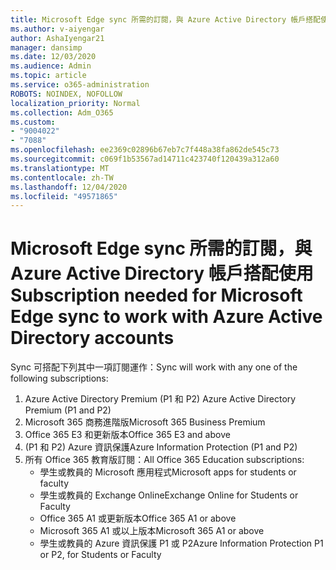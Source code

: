 ```yaml
---
title: Microsoft Edge sync 所需的訂閱，與 Azure Active Directory 帳戶搭配使用
ms.author: v-aiyengar
author: AshaIyengar21
manager: dansimp
ms.date: 12/03/2020
ms.audience: Admin
ms.topic: article
ms.service: o365-administration
ROBOTS: NOINDEX, NOFOLLOW
localization_priority: Normal
ms.collection: Adm_O365
ms.custom:
- "9004022"
- "7088"
ms.openlocfilehash: ee2369c02896b67eb7c7f448a38fa862de545c73
ms.sourcegitcommit: c069f1b53567ad14711c423740f120439a312a60
ms.translationtype: MT
ms.contentlocale: zh-TW
ms.lasthandoff: 12/04/2020
ms.locfileid: "49571865"
---
```

# <a name="subscription-needed-for-microsoft-edge-sync-to-work-with-azure-active-directory-accounts"></a><span data-ttu-id="2fcfd-102">Microsoft Edge sync 所需的訂閱，與 Azure Active Directory 帳戶搭配使用</span><span class="sxs-lookup"><span data-stu-id="2fcfd-102">Subscription needed for Microsoft Edge sync to work with Azure Active Directory accounts</span></span>

<span data-ttu-id="2fcfd-103">Sync 可搭配下列其中一項訂閱運作：</span><span class="sxs-lookup"><span data-stu-id="2fcfd-103">Sync will work with any one of the following subscriptions:</span></span>

1. <span data-ttu-id="2fcfd-104">Azure Active Directory Premium (P1 和 P2) </span><span class="sxs-lookup"><span data-stu-id="2fcfd-104">Azure Active Directory Premium (P1 and P2)</span></span>
1. <span data-ttu-id="2fcfd-105">Microsoft 365 商務進階版</span><span class="sxs-lookup"><span data-stu-id="2fcfd-105">Microsoft 365 Business Premium</span></span>
1. <span data-ttu-id="2fcfd-106">Office 365 E3 和更新版本</span><span class="sxs-lookup"><span data-stu-id="2fcfd-106">Office 365 E3 and above</span></span>
1. <span data-ttu-id="2fcfd-107"> (P1 和 P2) Azure 資訊保護</span><span class="sxs-lookup"><span data-stu-id="2fcfd-107">Azure Information Protection (P1 and P2)</span></span>
1. <span data-ttu-id="2fcfd-108">所有 Office 365 教育版訂閱：</span><span class="sxs-lookup"><span data-stu-id="2fcfd-108">All Office 365 Education subscriptions:</span></span>
    - <span data-ttu-id="2fcfd-109">學生或教員的 Microsoft 應用程式</span><span class="sxs-lookup"><span data-stu-id="2fcfd-109">Microsoft apps for students or faculty</span></span>
    - <span data-ttu-id="2fcfd-110">學生或教員的 Exchange Online</span><span class="sxs-lookup"><span data-stu-id="2fcfd-110">Exchange Online for Students or Faculty</span></span>
    - <span data-ttu-id="2fcfd-111">Office 365 A1 或更新版本</span><span class="sxs-lookup"><span data-stu-id="2fcfd-111">Office 365 A1 or above</span></span>
    - <span data-ttu-id="2fcfd-112">Microsoft 365 A1 或以上版本</span><span class="sxs-lookup"><span data-stu-id="2fcfd-112">Microsoft 365 A1 or above</span></span>
    - <span data-ttu-id="2fcfd-113">學生或教員的 Azure 資訊保護 P1 或 P2</span><span class="sxs-lookup"><span data-stu-id="2fcfd-113">Azure Information Protection P1 or P2, for Students or Faculty</span></span>

